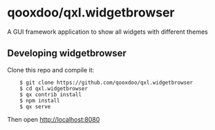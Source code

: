 # qooxdoo/qxl.widgetbrowser

A GUI framework application to show all widgets with different themes

## Developing widgetbrowser
Clone this repo and compile it:

```
    $ git clone https://github.com/qooxdoo/qxl.widgetbrowser
    $ cd qxl.widgetbrowser
    $ qx contrib install
    $ npm install
    $ qx serve
```
Then open [http://localhost:8080](http://localhost:8080)

